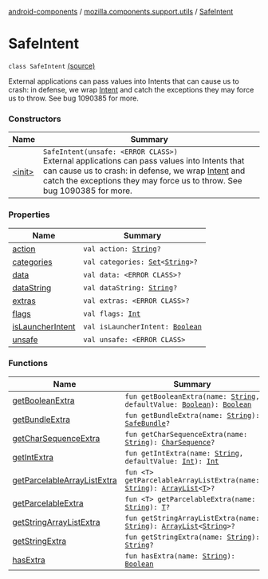 [android-components](../../index.md) / [mozilla.components.support.utils](../index.md) / [SafeIntent](./index.md)

# SafeIntent

`class SafeIntent` [(source)](https://github.com/mozilla-mobile/android-components/blob/master/components/support/utils/src/main/java/mozilla/components/support/utils/SafeIntent.kt#L20)

External applications can pass values into Intents that can cause us to crash: in defense,
we wrap [Intent](#) and catch the exceptions they may force us to throw. See bug 1090385
for more.

### Constructors

| Name | Summary |
|---|---|
| [&lt;init&gt;](-init-.md) | `SafeIntent(unsafe: <ERROR CLASS>)`<br>External applications can pass values into Intents that can cause us to crash: in defense, we wrap [Intent](#) and catch the exceptions they may force us to throw. See bug 1090385 for more. |

### Properties

| Name | Summary |
|---|---|
| [action](action.md) | `val action: `[`String`](https://kotlinlang.org/api/latest/jvm/stdlib/kotlin/-string/index.html)`?` |
| [categories](categories.md) | `val categories: `[`Set`](https://kotlinlang.org/api/latest/jvm/stdlib/kotlin.collections/-set/index.html)`<`[`String`](https://kotlinlang.org/api/latest/jvm/stdlib/kotlin/-string/index.html)`>?` |
| [data](data.md) | `val data: <ERROR CLASS>?` |
| [dataString](data-string.md) | `val dataString: `[`String`](https://kotlinlang.org/api/latest/jvm/stdlib/kotlin/-string/index.html)`?` |
| [extras](extras.md) | `val extras: <ERROR CLASS>?` |
| [flags](flags.md) | `val flags: `[`Int`](https://kotlinlang.org/api/latest/jvm/stdlib/kotlin/-int/index.html) |
| [isLauncherIntent](is-launcher-intent.md) | `val isLauncherIntent: `[`Boolean`](https://kotlinlang.org/api/latest/jvm/stdlib/kotlin/-boolean/index.html) |
| [unsafe](unsafe.md) | `val unsafe: <ERROR CLASS>` |

### Functions

| Name | Summary |
|---|---|
| [getBooleanExtra](get-boolean-extra.md) | `fun getBooleanExtra(name: `[`String`](https://kotlinlang.org/api/latest/jvm/stdlib/kotlin/-string/index.html)`, defaultValue: `[`Boolean`](https://kotlinlang.org/api/latest/jvm/stdlib/kotlin/-boolean/index.html)`): `[`Boolean`](https://kotlinlang.org/api/latest/jvm/stdlib/kotlin/-boolean/index.html) |
| [getBundleExtra](get-bundle-extra.md) | `fun getBundleExtra(name: `[`String`](https://kotlinlang.org/api/latest/jvm/stdlib/kotlin/-string/index.html)`): `[`SafeBundle`](../-safe-bundle/index.md)`?` |
| [getCharSequenceExtra](get-char-sequence-extra.md) | `fun getCharSequenceExtra(name: `[`String`](https://kotlinlang.org/api/latest/jvm/stdlib/kotlin/-string/index.html)`): `[`CharSequence`](https://kotlinlang.org/api/latest/jvm/stdlib/kotlin/-char-sequence/index.html)`?` |
| [getIntExtra](get-int-extra.md) | `fun getIntExtra(name: `[`String`](https://kotlinlang.org/api/latest/jvm/stdlib/kotlin/-string/index.html)`, defaultValue: `[`Int`](https://kotlinlang.org/api/latest/jvm/stdlib/kotlin/-int/index.html)`): `[`Int`](https://kotlinlang.org/api/latest/jvm/stdlib/kotlin/-int/index.html) |
| [getParcelableArrayListExtra](get-parcelable-array-list-extra.md) | `fun <T> getParcelableArrayListExtra(name: `[`String`](https://kotlinlang.org/api/latest/jvm/stdlib/kotlin/-string/index.html)`): `[`ArrayList`](https://developer.android.com/reference/java/util/ArrayList.html)`<`[`T`](get-parcelable-array-list-extra.md#T)`>?` |
| [getParcelableExtra](get-parcelable-extra.md) | `fun <T> getParcelableExtra(name: `[`String`](https://kotlinlang.org/api/latest/jvm/stdlib/kotlin/-string/index.html)`): `[`T`](get-parcelable-extra.md#T)`?` |
| [getStringArrayListExtra](get-string-array-list-extra.md) | `fun getStringArrayListExtra(name: `[`String`](https://kotlinlang.org/api/latest/jvm/stdlib/kotlin/-string/index.html)`): `[`ArrayList`](https://developer.android.com/reference/java/util/ArrayList.html)`<`[`String`](https://kotlinlang.org/api/latest/jvm/stdlib/kotlin/-string/index.html)`>?` |
| [getStringExtra](get-string-extra.md) | `fun getStringExtra(name: `[`String`](https://kotlinlang.org/api/latest/jvm/stdlib/kotlin/-string/index.html)`): `[`String`](https://kotlinlang.org/api/latest/jvm/stdlib/kotlin/-string/index.html)`?` |
| [hasExtra](has-extra.md) | `fun hasExtra(name: `[`String`](https://kotlinlang.org/api/latest/jvm/stdlib/kotlin/-string/index.html)`): `[`Boolean`](https://kotlinlang.org/api/latest/jvm/stdlib/kotlin/-boolean/index.html) |
